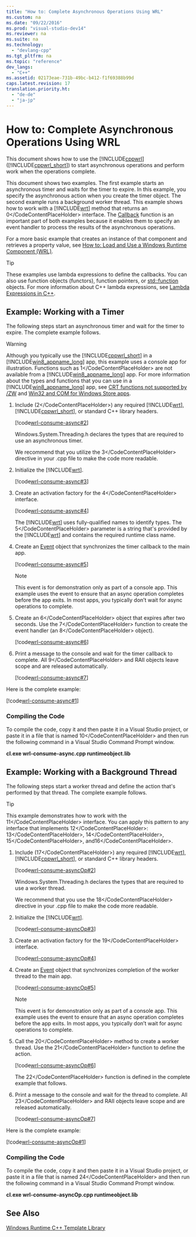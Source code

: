 ```yaml
---
title: "How to: Complete Asynchronous Operations Using WRL"
ms.custom: na
ms.date: "09/22/2016"
ms.prod: "visual-studio-dev14"
ms.reviewer: na
ms.suite: na
ms.technology: 
  - "devlang-cpp"
ms.tgt_pltfrm: na
ms.topic: "reference"
dev_langs: 
  - "C++"
ms.assetid: 02173eae-731b-49bc-b412-f1f69388b99d
caps.latest.revision: 17
translation.priority.ht: 
  - "de-de"
  - "ja-jp"
---
```

# How to: Complete Asynchronous Operations Using WRL
This document shows how to use the [!INCLUDE[cppwrl](../vs140/includes/cppwrl_md.md)] ([!INCLUDE[cppwrl_short](../vs140/includes/cppwrl_short_md.md)]) to start asynchronous operations and perform work when the operations complete.  
  
 This document shows two examples. The first example starts an asynchronous timer and waits for the timer to expire. In this example, you specify the asynchronous action when you create the timer object. The second example runs a background worker thread. This example shows how to work with a [!INCLUDE[wrt](../vs140/includes/wrt_md.md)] method that returns an <CodeContentPlaceHolder>0\</CodeContentPlaceHolder> interface. The [Callback](../vs140/callback-function--windows-runtime-c---template-library-.md) function is an important part of both examples because it enables them to specify an event handler to process the results of the asynchronous operations.  
  
 For a more basic example that creates an instance of that component and retrieves a property value, see [How to: Load and Use a Windows Runtime Component (WRL)](../vs140/how-to--activate-and-use-a-windows-runtime-component-using-wrl.md).  
  
> [!TIP]
>  These examples use lambda expressions to define the callbacks. You can also use function objects (functors), function pointers, or [std::function](../vs140/function-class.md) objects. For more information about C++ lambda expressions, see [Lambda Expressions in C++](../vs140/lambda-expressions-in-c--.md).  
  
## Example: Working with a Timer  
 The following steps start an asynchronous timer and wait for the timer to expire. The complete example follows.  
  
> [!WARNING]
>  Although you typically use the [!INCLUDE[cppwrl_short](../vs140/includes/cppwrl_short_md.md)] in a [!INCLUDE[win8_appname_long](../vs140/includes/win8_appname_long_md.md)] app, this example uses a console app for illustration. Functions such as <CodeContentPlaceHolder>1\</CodeContentPlaceHolder> are not available from a [!INCLUDE[win8_appname_long](../vs140/includes/win8_appname_long_md.md)] app. For more information about the types and functions that you can use in a [!INCLUDE[win8_appname_long](../vs140/includes/win8_appname_long_md.md)] app, see [CRT functions not supported by /ZW](http://msdn.microsoft.com/library/windows/apps/jj606124.aspx) and [Win32 and COM for Windows Store apps](http://msdn.microsoft.com/library/windows/apps/br205757.aspx).  
  
1.  Include (<CodeContentPlaceHolder>2\</CodeContentPlaceHolder>) any required [!INCLUDE[wrt](../vs140/includes/wrt_md.md)], [!INCLUDE[cppwrl_short](../vs140/includes/cppwrl_short_md.md)], or standard C++ library headers.  
  
     [!code[wrl-consume-async#2](../vs140/codesnippet/CPP/how-to--complete-asynchronous-operations-using-wrl_1.cpp)]  
  
     Windows.System.Threading.h declares the types that are required to use an asynchronous timer.  
  
     We recommend that you utilize the <CodeContentPlaceHolder>3\</CodeContentPlaceHolder> directive in your .cpp file to make the code more readable.  
  
2.  Initialize the [!INCLUDE[wrt](../vs140/includes/wrt_md.md)].  
  
     [!code[wrl-consume-async#3](../vs140/codesnippet/CPP/how-to--complete-asynchronous-operations-using-wrl_2.cpp)]  
  
3.  Create an activation factory for the <CodeContentPlaceHolder>4\</CodeContentPlaceHolder> interface.  
  
     [!code[wrl-consume-async#4](../vs140/codesnippet/CPP/how-to--complete-asynchronous-operations-using-wrl_3.cpp)]  
  
     The [!INCLUDE[wrt](../vs140/includes/wrt_md.md)] uses fully-qualified names to identify types. The <CodeContentPlaceHolder>5\</CodeContentPlaceHolder> parameter is a string that's provided by the [!INCLUDE[wrt](../vs140/includes/wrt_md.md)] and contains the required runtime class name.  
  
4.  Create an [Event](../vs140/event-class--windows-runtime-c---template-library-.md) object that synchronizes the timer callback to the main app.  
  
     [!code[wrl-consume-async#5](../vs140/codesnippet/CPP/how-to--complete-asynchronous-operations-using-wrl_4.cpp)]  
  
    > [!NOTE]
    >  This event is for demonstration only as part of a console app. This example uses the event to ensure that an async operation completes before the app exits. In most apps, you typically don’t wait for async operations to complete.  
  
5.  Create an <CodeContentPlaceHolder>6\</CodeContentPlaceHolder> object that expires after two seconds. Use the <CodeContentPlaceHolder>7\</CodeContentPlaceHolder> function to create the event handler (an <CodeContentPlaceHolder>8\</CodeContentPlaceHolder> object).  
  
     [!code[wrl-consume-async#6](../vs140/codesnippet/CPP/how-to--complete-asynchronous-operations-using-wrl_5.cpp)]  
  
6.  Print a message to the console and wait for the timer callback to complete. All <CodeContentPlaceHolder>9\</CodeContentPlaceHolder> and RAII objects leave scope and are released automatically.  
  
     [!code[wrl-consume-async#7](../vs140/codesnippet/CPP/how-to--complete-asynchronous-operations-using-wrl_6.cpp)]  
  
 Here is the complete example:  
  
 [!code[wrl-consume-async#1](../vs140/codesnippet/CPP/how-to--complete-asynchronous-operations-using-wrl_7.cpp)]  
  
### Compiling the Code  
 To compile the code, copy it and then paste it in a Visual Studio project, or paste it in a file that is named <CodeContentPlaceHolder>10\</CodeContentPlaceHolder> and then run the following command in a Visual Studio Command Prompt window.  
  
 **cl.exe wrl-consume-async.cpp runtimeobject.lib**  
  
## Example: Working with a Background Thread  
 The following steps start a worker thread and define the action that's performed by that thread. The complete example follows.  
  
> [!TIP]
>  This example demonstrates how to work with the <CodeContentPlaceHolder>11\</CodeContentPlaceHolder> interface. You can apply this pattern to any interface that implements <CodeContentPlaceHolder>12\</CodeContentPlaceHolder>: <CodeContentPlaceHolder>13\</CodeContentPlaceHolder>, <CodeContentPlaceHolder>14\</CodeContentPlaceHolder>, <CodeContentPlaceHolder>15\</CodeContentPlaceHolder>, and<CodeContentPlaceHolder>16\</CodeContentPlaceHolder>.  
  
1.  Include (<CodeContentPlaceHolder>17\</CodeContentPlaceHolder>) any required [!INCLUDE[wrt](../vs140/includes/wrt_md.md)], [!INCLUDE[cppwrl_short](../vs140/includes/cppwrl_short_md.md)], or standard C++ library headers.  
  
     [!code[wrl-consume-asyncOp#2](../vs140/codesnippet/CPP/how-to--complete-asynchronous-operations-using-wrl_8.cpp)]  
  
     Windows.System.Threading.h declares the types that are required to use a worker thread.  
  
     We recommend that you use the <CodeContentPlaceHolder>18\</CodeContentPlaceHolder> directive in your .cpp file to make the code more readable.  
  
2.  Initialize the [!INCLUDE[wrt](../vs140/includes/wrt_md.md)].  
  
     [!code[wrl-consume-asyncOp#3](../vs140/codesnippet/CPP/how-to--complete-asynchronous-operations-using-wrl_9.cpp)]  
  
3.  Create an activation factory for the <CodeContentPlaceHolder>19\</CodeContentPlaceHolder> interface.  
  
     [!code[wrl-consume-asyncOp#4](../vs140/codesnippet/CPP/how-to--complete-asynchronous-operations-using-wrl_10.cpp)]  
  
4.  Create an [Event](../vs140/event-class--windows-runtime-c---template-library-.md) object that synchronizes completion of the worker thread to the main app.  
  
     [!code[wrl-consume-asyncOp#5](../vs140/codesnippet/CPP/how-to--complete-asynchronous-operations-using-wrl_11.cpp)]  
  
    > [!NOTE]
    >  This event is for demonstration only as part of a console app. This example uses the event to ensure that an async operation completes before the app exits. In most apps, you typically don’t wait for async operations to complete.  
  
5.  Call the <CodeContentPlaceHolder>20\</CodeContentPlaceHolder> method to create a worker thread. Use the <CodeContentPlaceHolder>21\</CodeContentPlaceHolder> function to define the action.  
  
     [!code[wrl-consume-asyncOp#6](../vs140/codesnippet/CPP/how-to--complete-asynchronous-operations-using-wrl_12.cpp)]  
  
     The <CodeContentPlaceHolder>22\</CodeContentPlaceHolder> function is defined in the complete example that follows.  
  
6.  Print a message to the console and wait for the thread to complete. All <CodeContentPlaceHolder>23\</CodeContentPlaceHolder> and RAII objects leave scope and are released automatically.  
  
     [!code[wrl-consume-asyncOp#7](../vs140/codesnippet/CPP/how-to--complete-asynchronous-operations-using-wrl_13.cpp)]  
  
 Here is the complete example:  
  
 [!code[wrl-consume-asyncOp#1](../vs140/codesnippet/CPP/how-to--complete-asynchronous-operations-using-wrl_14.cpp)]  
  
### Compiling the Code  
 To compile the code, copy it and then paste it in a Visual Studio project, or paste it in a file that is named <CodeContentPlaceHolder>24\</CodeContentPlaceHolder> and then run the following command in a Visual Studio Command Prompt window.  
  
 **cl.exe wrl-consume-asyncOp.cpp runtimeobject.lib**  
  
## See Also  
 [Windows Runtime C++ Template Library](../vs140/windows-runtime-c---template-library--wrl-.md)